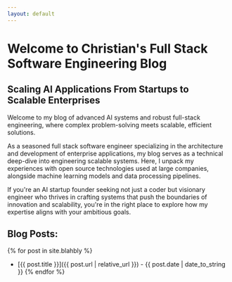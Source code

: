```yaml
---
layout: default
---
```


# Welcome to Christian's Full Stack Software Engineering Blog

## Scaling AI Applications From Startups to Scalable Enterprises

Welcome to my blog of advanced AI systems and robust full-stack engineering, where complex problem-solving meets scalable, efficient solutions.

As a seasoned full stack software engineer specializing in the architecture and development of enterprise applications, my blog serves as a technical deep-dive into engineering scalable systems. Here, I unpack my experiences with open source technologies used at large companies, alongside machine learning models and data processing pipelines.

If you're an AI startup founder seeking not just a coder but visionary engineer who thrives in crafting systems that push the boundaries of innovation and scalability, you're in the right place to explore how my expertise aligns with your ambitious goals.

## Blog Posts:

{% for post in site.blahbly %}

- [{{ post.title }}]({{ post.url | relative_url }}) - {{ post.date | date_to_string }}
  {% endfor %}
